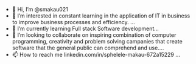 - 👋 Hi, I’m @smakau021
- 👀 I’m interested in constant learning in the application of IT in business to improve business processes and efficiency. ...
- 🌱 I’m currently learning Full stack Software development...
- 💞️ I’m looking to collaborate on inspiring combination of computer programming, creativity and problem solving campanies that create software that the general public can comprehend and use....
- 📫 How to reach me 
linkedin.com/in/sphelele-makau-672a15229 ...

<!---
smakau021/smakau021 is a ✨ special ✨ repository because its `README.md` (this file) appears on your GitHub profile.
You can click the Preview link to take a look at your changes.
--->
